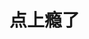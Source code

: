 # 点上瘾了

<VoiceButton :voices="voices"></VoiceButton>

<script lang="ts">
import { defineComponent } from "vue"

export default defineComponent({
  setup() {
    return {
      voices: [
        {
          name: "PonPon",
          src: "/voice/ponpon.mp3"
        },
        {
          name: "花Q",
          src: "/voice/花Q.mp3"
        },
        {
          name: "谢谢大傻喵",
          src: "/voice/谢谢大傻喵.mp3"
        },
        {
          name: "Baka",
          src: "/voice/谢baka.mp3"
        }
      ]
    }
  }
})
</script>